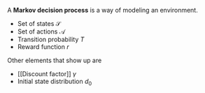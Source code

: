 A **Markov decision process** is a way of modeling an environment.

* Set of states $\mathcal{S}$
* Set of actions $\mathcal{A}$
* Transition probability $T$
* Reward function $r$

Other elements that show up are

* [[Discount factor]] $\gamma$
* Initial state distribution $d_0$